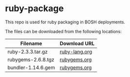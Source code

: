 ruby-package
============
This repo is used for ruby packaging in BOSH deployments.

The files can be downloaded from the following locations:

| Filename | Download URL |
| -------- | ------------ |
| ruby-2.3.3.tar.gz | [ruby-lang.org](https://cache.ruby-lang.org/pub/ruby/2.3/ruby-2.3.3.tar.gz) |
| rubygems-2.6.8.tgz | [rubygems.org](http://production.cf.rubygems.org/rubygems/rubygems-2.6.8.tgz) |
| bundler-1.14.6.gem | [rubygems.org](https://rubygems.org/downloads/bundler-1.14.6.gem) |
